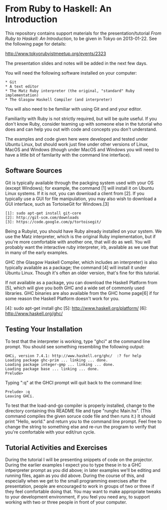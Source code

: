 From Ruby to Haskell:  An Introduction
======================================

This repository contains support materials for the presentation/tutorial
_From Ruby to Haskell: An Introduction_, to be given in Tokyo on
2013-01-22. See the following page for details:

  http://www.tokyorubyistmeetup.org/events/2323

The presentation slides and notes will be added in the next few days.

You will need the following software installed on your computer:

    * Git
    * A text editor
    * The Matz Ruby interpreter (the original, "standard" Ruby implementation)
    * The Glasgow Haskell Compiler (and interpreter)

You will also need to be familiar with using Git and and your editor.

Familiarity with Ruby is not strictly required, but will be quite
useful. If you don't know Ruby, consider teaming up with someone else in
the tutorial who does and can help you out with code and concepts you
don't understand.

The examples and code given here were developed and tested under Ubuntu
Linux, but should work just fine under other versions of Linux, MacOS
and Windows (though under MacOS and Windows you will need to have a
little bit of familarity with the command line interface).

Software Sources
----------------

Git is typically available through the packging system used with your OS
(except Windows); for example, the command [1] will install it on Ubuntu
Linux systems. If it is not, you can download a client from [2]. If you
typically use a GUI for file manipulation, you may also wish to download
a GUI interface, such as TortoiseGit for Windows.[3]

    [1]: sudo apt-get install git-core
    [2]: http://git-scm.com/downloads
    [3]: https://code.google.com/p/tortoisegit/

Being a Rubyist, you should have Ruby already installed on your system.
We use the Matz interpreter, which is the original Ruby implementation,
but if you're more comfortable with another one, that will do as well.
You will probably want the interactive ruby interpreter, irb, available
as we use that in many of the early examples.

GHC (the Glasgow Haskell Compiler, which includes an interpreter) is
also typically available as a package; the command [4] will install it
under Ubuntu Linux. Though it's often an older version, that's fine for
this tutorial.

If not available as a package, you can download the Haskell Platform
from [5], which will give you both GHC and a wide set of commonly used
libraries. GHC binaries are also available from the GHC home page[6] if
for some reason the Haskell Platform doesn't work for you.

[4]: sudo apt-get install ghc
[5]: http://www.haskell.org/platform/
[6]: http://www.haskell.org/ghc/

Testing Your Installation
-------------------------

To test that the interpreter is working, type "ghci" at the command line
prompt. You should see something resembling the following output:

    GHCi, version 7.4.1: http://www.haskell.org/ghc/  :? for help
    Loading package ghc-prim ... linking ... done.
    Loading package integer-gmp ... linking ... done.
    Loading package base ... linking ... done.
    Prelude>

Typing ":q" at the GHCI prompt will quit back to the command line:

    Prelude> :q
    Leaving GHCi.

To test that the load-and-go compiler is properly installed, change to
the directory containing this README file and type "runghc Main.hs".
(This command compiles the given soruce code file and then runs it.) It
should print "Hello, world." and return you to the command line prompt.
Feel free to change the string to something else and re-run the program
to verify that you're comfortable with your edit/run cycle.

Tutorial Activities and Exercises
---------------------------------

During the tutorial I will be presenting snippets of code on the
projector. During the earlier examples I expect you to type these in to
a GHC intperpreter prompt as you did above; in later examples we'll be
editing and running files, again as you did above. During the course
of this, and especially when we get to the small programming exercises
after the presentation, people are encouraged to work in groups of two
or three if they feel comfortable doing that. You may want to make
appropriate tweaks to your development environment, if you feel you
need any, to support working with two or three people in front of your
computer.

